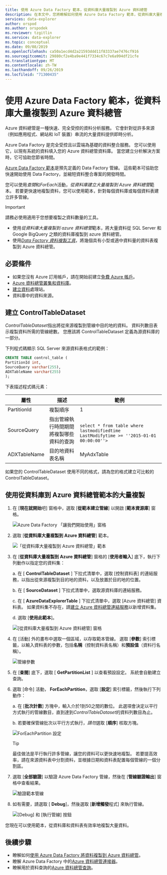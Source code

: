 ```yaml
---
title: 使用 Azure Data Factory 範本，從資料庫大量複製到 Azure 資料總管
description: 在本文中，您將瞭解如何使用 Azure Data Factory 範本，從資料庫大量複製到 Azure 資料總管
services: data-explorer
author: orspod
ms.author: orspodek
ms.reviewer: tzgitlin
ms.service: data-explorer
ms.topic: conceptual
ms.date: 09/08/2019
ms.openlocfilehash: ca50a1ecd4d2a21593ddd11f83337ae7476cf916
ms.sourcegitcommit: 29880cf2e4ba9e441f7334c67c7e6a994df21cfe
ms.translationtype: MT
ms.contentlocale: zh-TW
ms.lasthandoff: 09/26/2019
ms.locfileid: "71300435"
---
```

# <a name="copy-in-bulk-from-a-database-to-azure-data-explorer-by-using-the-azure-data-factory-template"></a>使用 Azure Data Factory 範本，從資料庫大量複製到 Azure 資料總管 

Azure 資料總管是一種快速、完全受控的資料分析服務。 它會針對從許多來源（例如應用程式、網站和 IoT 裝置）串流的大量資料提供即時分析。 

Azure Data Factory 是完全受控且以雲端為基礎的資料整合服務。 您可以使用它，以現有系統的資料填入您的 Azure 資料總管資料庫。 當您建立分析解決方案時，它可協助您節省時間。 

[Azure Data Factory 範本](/azure/data-factory/solution-templates-introduction)是預先定義的 Data Factory 管線。 這些範本可協助您快速開始使用 Data Factory，並縮短資料整合專案的開發時間。 

您可以使用*查閱*和*ForEach*活動，*從資料庫建立大量複製到 Azure 資料總管*範本。 若要更快速地複製資料，您可以使用範本，針對每個資料庫或每個資料表建立許多管線。 

> [!IMPORTANT]
> 請務必使用適用于您想要複製之資料數量的工具。
> * 使用*從資料庫大量複製到 azure 資料總管*範本，將大量資料從 SQL Server 和 Google BigQuery 之類的資料庫複製到 azure 資料總管。 
> * 使用[*Data Factory 資料複製工具*](data-factory-load-data.md)，將幾個具有小型或適中資料量的資料表複製到 Azure 資料總管。 

## <a name="prerequisites"></a>必要條件

* 如果您沒有 Azure 訂用帳戶，請在開始前建立[免費 Azure 帳戶](https://azure.microsoft.com/free/)。
* [Azure 資料總管叢集和資料庫](create-cluster-database-portal.md)。
* [建立資料](data-factory-load-data.md#create-a-data-factory)處理站。
* 資料庫中的資料來源。

## <a name="create-controltabledataset"></a>建立 ControlTableDataset

*ControlTableDataset*指出將從來源複製到管線中目的地的資料。 資料列數目表示複製資料所需的管線總數。 您應該將 ControlTableDataset 定義為源資料庫的一部分。

下列程式碼顯示 SQL Server 來源資料表格式的範例：
    
```sql   
CREATE TABLE control_table (
PartitionId int,
SourceQuery varchar(255),
ADXTableName varchar(255)
);
```

下表描述程式碼元素：

|屬性  |描述  | 範例
|---------|---------| ---------|
|PartitionId   |  複製順序 | 1  |  
|SourceQuery   |  指出管線執行時間期間將複製哪些資料的查詢 | <br>`select * from table where lastmodifiedtime  LastModifytime >= ''2015-01-01 00:00:00''>` </br>    
|ADXTableName  |  目的地資料表名稱 | MyAdxTable       |  

如果您的 ControlTableDataset 使用不同的格式，請為您的格式建立可比較的 ControlTableDataset。

## <a name="use-the-bulk-copy-from-database-to-azure-data-explorer-template"></a>使用從資料庫到 Azure 資料總管範本的大量複製

1. 在 [**現在就開始**吧] 窗格中，選取 [**從範本建立管線**] 以開啟 [**範本資源庫**] 窗格。

    ![Azure Data Factory 「讓我們開始使用」窗格](media/data-factory-template/adf-get-started.png)

1. 選取 [**從資料庫大量複製到 Azure 資料總管**] 範本。
 
    ![「從資料庫大量複製到 Azure 資料總管」範本](media/data-factory-template/pipeline-from-template.png)

1.  在 [**從資料庫大量複製到 Azure 資料總管**] 窗格的 [**使用者輸入**] 底下，執行下列動作以指定您的資料集： 

    a. 在 [ **ControlTableDataset** ] 下拉式清單中，選取 [控制資料表] 的連結服務，以指出從來源複製到目的地的資料，以及放置於目的地的位置。 

    b. 在 [ **SourceDataset** ] 下拉式清單中，選取源資料庫的連結服務。 

    c. 在 [ **AzureDataExplorerTable** ] 下拉式清單中，選取 [Azure 資料總管] 資料表。 如果資料集不存在，請[建立 Azure 資料總管連結服務](data-factory-load-data.md#create-the-azure-data-explorer-linked-service)以新增資料集。

    d. 選取 [**使用此範本**]。

    ![[從資料庫大量複製到 Azure 資料總管] 窗格](media/data-factory-template/configure-bulk-copy-adx-template.png)

1. 在 [活動] 外的畫布中選取一個區域，以存取範本管線。 選取 [**參數**] 索引標籤，以輸入資料表的參數，包括**名稱**（控制資料表名稱）和**預設值**（資料行名稱）。

    ![管線參數](media/data-factory-template/pipeline-parameters.png)

1.  在 [**查閱**] 底下，選取 [ **GetPartitionList** ] 以查看預設設定。 系統會自動建立查詢。
1.  選取 [命令] 活動， **ForEachPartition**，選取 [**設定**] 索引標籤，然後執行下列動作：

    a. 在 [**批次計數**] 方塊中，輸入介於1到50之間的數位。 此選項會決定以平行方式執行的管線數目，直到達到*ControlTableDataset*的資料列數目為止。 

    b. 若要確保管線批次以平行方式執行，*請勿*選取 [**順序**] 核取方塊。

    ![ForEachPartition 設定](media/data-factory-template/foreach-partition-settings.png)

    > [!TIP]
    > 最佳做法是平行執行許多管線，讓您的資料可以更快速地複製。 若要提高效率，請在來源資料表中分割資料，並根據日期和資料表配置每個管線的一個分割區。

1. 選取 [**全部驗證**] 以驗證 Azure Data Factory 管線，然後在 [**管線驗證輸出**] 窗格中查看結果。

    ![驗證範本管線](media/data-factory-template/validate-template-pipelines.png)

1. 如有需要，請選取 [ **Debug**]，然後選取 [**新增觸發**程式] 來執行管線。

    ![[Debug] 和 [執行管線] 按鈕](media/data-factory-template/trigger-run-of-pipeline.png)    

您現在可以使用範本，從資料庫和資料表有效率地複製大量資料。

## <a name="next-steps"></a>後續步驟

* 瞭解如何[使用 Azure Data Factory 將資料複製到 Azure 資料總管](data-factory-load-data.md)。
* 瞭解 Azure Data Factory 中的[Azure 資料總管連接器](/azure/data-factory/connector-azure-data-explorer)。
* 瞭解用於資料查詢的[Azure 資料總管查詢](/azure/data-explorer/web-query-data)。






